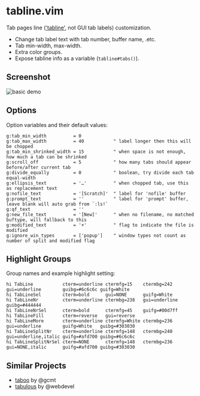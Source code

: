 tabline.vim
===========

Tab pages line (['tabline'][], not GUI tab labels) customization.

  - Change tab label text with tab number, buffer name, .etc.
  - Tab min-width, max-width.
  - Extra color groups.
  - Expose tabline info as a variable (`tabline#tabs()`).


Screenshot
----------

![basic demo][]


Options
-------

Option variables and their default values:

```vim
g:tab_min_width          = 0
g:tab_max_width          = 40           " label longer then this will be chopped
g:tab_min_shrinked_width = 15           " when space is not enough, how much a tab can be shrinked
g:scroll_off             = 5            " how many tabs should appear before/after current tab
g:divide_equally         = 0            " boolean, try divide each tab equal-width
g:ellipsis_text          = '…'          " when chopped tab, use this as replacement text
g:nofile_text            = '[Scratch]'  " label for 'nofile' buffer
g:prompt_text            = ''           " label for 'prompt' buffer, leave blank will auto grab from `:ls!`
g:qf_text                = ''
g:new_file_text          = '[New]'      " when no filename, no matched buftype, will fallback to this
g:modified_text          = '+'          " flag to indicate the file is modified
g:ignore_win_types       = ['popup']    " window types not count as number of split and modified flag
```


Highlight Groups
----------------

Group names and example highlight setting:

```vim
hi TabLine           cterm=underline ctermfg=15    ctermbg=242   gui=underline        guibg=#6c6c6c guifg=White
hi TabLineSel        cterm=bold      gui=NONE      guifg=White
hi TabLineNr         cterm=underline ctermbg=238   gui=underline guibg=#444444
hi TabLineNrSel      cterm=bold      ctermfg=45    guifg=#00d7ff
hi TabLineFill       cterm=reverse   gui=reverse
hi TabLineMore       cterm=underline ctermfg=White ctermbg=236   gui=underline        guifg=White   guibg=#303030
hi TabLineSplitNr    cterm=underline ctermfg=148   ctermbg=240   gui=underline,italic guifg=#afd700 guibg=#6c6c6c
hi TabLineSplitNrSel cterm=NONE      ctermfg=148   ctermbg=236   gui=NONE,italic      guifg=#afd700 guibg=#303030
```


Similar Projects
----------------

- [taboo][] by @gcmt
- [tabulous][] by @webdevel


['tabline']: http://vimdoc.sourceforge.net/htmldoc/options.html#%27tabline%27
[taboo]: https://github.com/gcmt/taboo.vim
[tabulous]: https://github.com/webdevel/tabulous
[basic demo]: https://lh3.googleusercontent.com/-B_rqhR4JVY0/UQx32RGtDpI/AAAAAAAAB3E/rL1buFxcQS8/s1600/vim-tabline-130202.png
